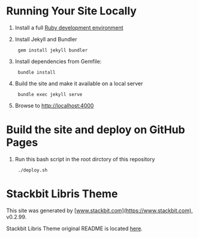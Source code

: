 # Running Your Site Locally

1. Install a full [Ruby development environment](https://jekyllrb.com/docs/installation/)

1. Install Jekyll and Bundler

        gem install jekyll bundler

1. Install dependencies from Gemfile:

        bundle install

1. Build the site and make it available on a local server

        bundle exec jekyll serve

1. Browse to [http://localhost:4000](http://localhost:4000)

# Build the site and deploy on GitHub Pages

1. Run this bash script in the root dirctory of this repository

        ./deploy.sh

# Stackbit Libris Theme

This site was generated by [www.stackbit.com](https://www.stackbit.com), v0.2.99.

Stackbit Libris Theme original README is located [here](./README.theme.md).

